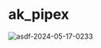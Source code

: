 # ak_pipex

![asdf-2024-05-17-0233](https://github.com/akdovlet/ak_pipex/assets/86743971/f666c348-2685-4557-a6e0-700b41068e42)
